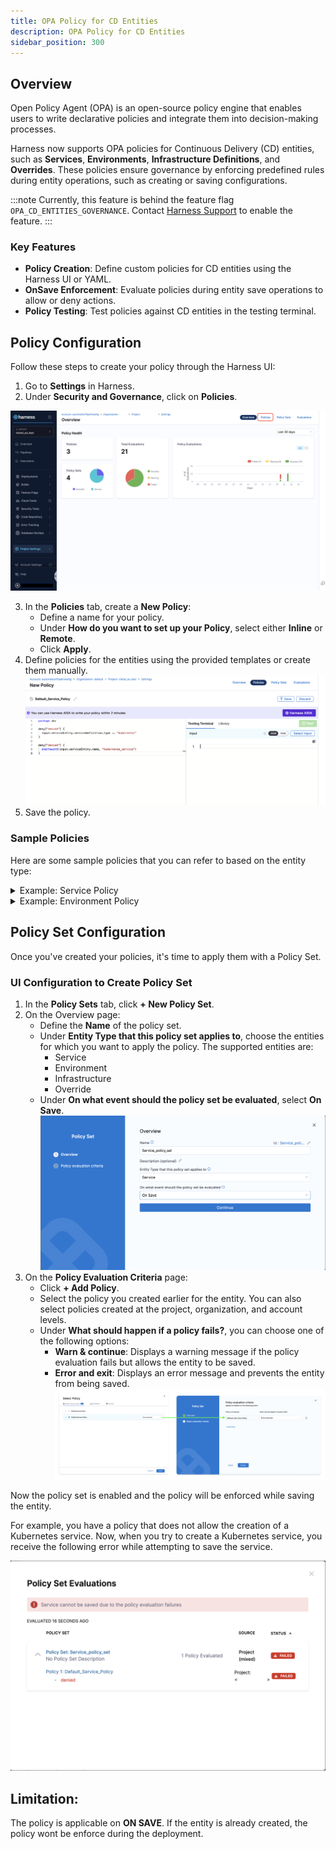 ```yaml
---
title: OPA Policy for CD Entities
description: OPA Policy for CD Entities
sidebar_position: 300
---
```


## Overview

Open Policy Agent (OPA) is an open-source policy engine that enables users to write declarative policies and integrate them into decision-making processes.

Harness now supports OPA policies for Continuous Delivery (CD) entities, such as **Services**, **Environments**, **Infrastructure Definitions**, and **Overrides**. These policies ensure governance by enforcing predefined rules during entity operations, such as creating or saving configurations.

:::note
Currently, this feature is behind the feature flag `OPA_CD_ENTITIES_GOVERNANCE`. Contact [Harness Support](mailto:support@harness.io) to enable the feature.
:::

### Key Features
- **Policy Creation**: Define custom policies for CD entities using the Harness UI or YAML.
- **OnSave Enforcement**: Evaluate policies during entity save operations to allow or deny actions.
- **Policy Testing**: Test policies against CD entities in the testing terminal.

## Policy Configuration

Follow these steps to create your policy through the Harness UI:

1. Go to **Settings** in Harness.
2. Under **Security and Governance**, click on **Policies**.

  ![OPA Overview](./static/opa-policy-1.png)

3. In the **Policies** tab, create a **New Policy**:
   - Define a name for your policy.
   - Under **How do you want to set up your Policy**, select either **Inline** or **Remote**.
   - Click **Apply**.
4. Define policies for the entities using the provided templates or create them manually.
  ![OPA Policy](./static/opa-policy-2.png)
5. Save the policy.


### Sample Policies

Here are some sample policies that you can refer to based on the entity type: 

<details>
<summary>Example: Service Policy</summary>

**Service Policies Example**

```rego
package abc

deny["denied"] {
  input.serviceEntity.serviceDefinition.type == "Kubernetes"
}

deny["denied"] {
  startswith(input.serviceEntity.name, "Kubernetes_service")
}
```

- This policy denies actions if the service type is Kubernetes.
- It also denies actions if the service name starts with Kubernetes_service.

</details>

<details>
<summary>Example: Environment Policy</summary>

**Service Environment Example**

```
package abc

deny {
  input.environmentEntity.type == "PreProduction"
}

deny {
  input.environmentEntity.variables[i].name == "variable"
}
```

- This policy denies actions if the environment type is PreProduction.
- It also denies actions if there is a variable named variable.

</details>

## Policy Set Configuration

Once you've created your policies, it's time to apply them with a Policy Set.

### UI Configuration to Create Policy Set

1. In the **Policy Sets** tab, click **+ New Policy Set**.
2. On the Overview page: 
   - Define the **Name** of the policy set.
   - Under **Entity Type that this policy set applies to**, choose the entities for which you want to apply the policy. The supported entities are:
     - Service
     - Environment
     - Infrastructure
     - Override
   - Under **On what event should the policy set be evaluated**, select **On Save**.
   ![OPA Policy Set](./static/opa-policy-3.png)
3. On the **Policy Evaluation Criteria** page:
   - Click **+ Add Policy**.
   - Select the policy you created earlier for the entity. You can also select policies created at the project, organization, and account levels.
   - Under **What should happen if a policy fails?**, you can choose one of the following options:
     - **Warn & continue**: Displays a warning message if the policy evaluation fails but allows the entity to be saved.
     - **Error and exit**: Displays an error message and prevents the entity from being saved.
     ![OPA Policy Set](./static/opa-policy-4.png)

Now the policy set is enabled and the policy will be enforced while saving the entity.

For example, you have a policy that does not allow the creation of a Kubernetes service. Now, when you try to create a Kubernetes service, you receive the following error while attempting to save the service.

![OPA Policy Set](./static/opa-policy-5.png)

## Limitation:

The policy is applicable on **ON SAVE**. If the entity is already created, the policy wont be enforce during the deployment.
